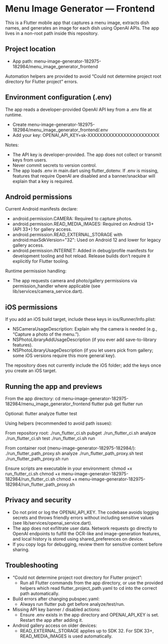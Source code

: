 # Menu Image Generator — Frontend

This is a Flutter mobile app that captures a menu image, extracts dish names, and generates an image for each dish using OpenAI APIs. The app lives in a non-root path inside this repository.

## Project location

- App path: menu-image-generator-182975-182984/menu_image_generator_frontend

Automation helpers are provided to avoid “Could not determine project root directory for Flutter project” errors.

## Environment configuration (.env)

The app reads a developer-provided OpenAI API key from a .env file at runtime.

- Create menu-image-generator-182975-182984/menu_image_generator_frontend/.env
- Add your key:
  OPENAI_API_KEY=sk-XXXXXXXXXXXXXXXXXXXXXXXX

Notes:
- The API key is developer-provided. The app does not collect or transmit keys from users.
- Never commit secrets to version control.
- The app loads .env in main.dart using flutter_dotenv. If .env is missing, features that require OpenAI are disabled and a banner/snackbar will explain that a key is required.

## Android permissions

Current Android manifests declare:
- android.permission.CAMERA: Required to capture photos.
- android.permission.READ_MEDIA_IMAGES: Required on Android 13+ (API 33+) for gallery access.
- android.permission.READ_EXTERNAL_STORAGE with android:maxSdkVersion="32": Used on Android 12 and lower for legacy gallery access.
- android.permission.INTERNET: Added in debug/profile manifests for development tooling and hot reload. Release builds don’t require it explicitly for Flutter tooling.

Runtime permission handling:
- The app requests camera and photo/gallery permissions via permission_handler where applicable (see lib/services/camera_service.dart).

## iOS permissions

If you add an iOS build target, include these keys in ios/Runner/Info.plist:
- NSCameraUsageDescription: Explain why the camera is needed (e.g., “Capture a photo of the menu.”).
- NSPhotoLibraryAddUsageDescription (if you ever add save-to-library features).
- NSPhotoLibraryUsageDescription (if you let users pick from gallery; some iOS versions require this more general key).

The repository does not currently include the iOS folder; add the keys once you create an iOS target.

## Running the app and previews

From the app directory:
  cd menu-image-generator-182975-182984/menu_image_generator_frontend
  flutter pub get
  flutter run

Optional:
  flutter analyze
  flutter test

Using helpers (recommended to avoid path issues):

From repository root:
  ./run_flutter_ci.sh pubget
  ./run_flutter_ci.sh analyze
  ./run_flutter_ci.sh test
  ./run_flutter_ci.sh run

From container root (menu-image-generator-182975-182984/):
  ./run_flutter_path_proxy.sh analyze
  ./run_flutter_path_proxy.sh test
  ./run_flutter_path_proxy.sh run

Ensure scripts are executable in your environment:
  chmod +x run_flutter_ci.sh
  chmod +x menu-image-generator-182975-182984/run_flutter_ci.sh
  chmod +x menu-image-generator-182975-182984/run_flutter_path_proxy.sh

## Privacy and security

- Do not print or log the OPENAI_API_KEY. The codebase avoids logging secrets and throws friendly errors without including sensitive values (see lib/services/openai_service.dart).
- The app does not exfiltrate user data. Network requests go directly to OpenAI endpoints to fulfill the OCR-like and image-generation features, and local history is stored using shared_preferences on device.
- If you copy logs for debugging, review them for sensitive content before sharing.

## Troubleshooting

- “Could not determine project root directory for Flutter project”:
  - Run all Flutter commands from the app directory, or use the provided helpers which read flutter_project_path.yaml to cd into the correct path automatically.
- Build errors after changing pubspec.yaml:
  - Always run flutter pub get before analyze/test/run.
- Missing API key banner / disabled actions:
  - Ensure .env exists in the app directory and OPENAI_API_KEY is set. Restart the app after adding it.
- Android gallery access on older devices:
  - READ_EXTERNAL_STORAGE applies up to SDK 32. For SDK 33+, READ_MEDIA_IMAGES is used automatically.
